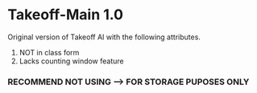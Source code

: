 # Takeoff-Main 1.0
Original version of Takeoff AI with the following attributes.  
1. NOT in class form
2. Lacks counting window feature


### RECOMMEND NOT USING --> FOR STORAGE PUPOSES ONLY
